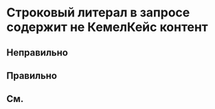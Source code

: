 # Строковый литерал в запросе содержит не КемелКейс контент



## Неправильно

## Правильно

## См.

